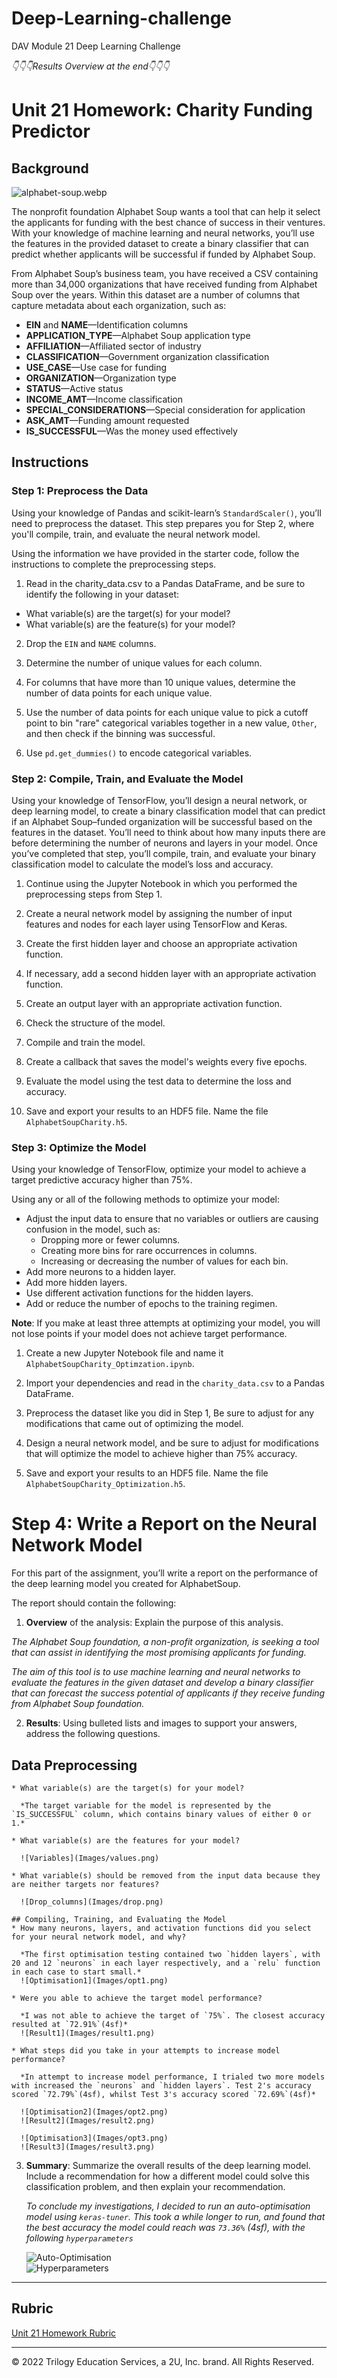 # Deep-Learning-challenge
DAV Module 21 Deep Learning Challenge

*👇👇👇Results Overview at the end👇👇👇*

# Unit 21 Homework: Charity Funding Predictor

## Background

![alphabet-soup.webp](Images/alphabet-soup.webp)

The nonprofit foundation Alphabet Soup wants a tool that can help it select the applicants for funding with the best chance of success in their ventures. With your knowledge of machine learning and neural networks, you’ll use the features in the provided dataset to create a binary classifier that can predict whether applicants will be successful if funded by Alphabet Soup.

From Alphabet Soup’s business team, you have received a CSV containing more than 34,000 organizations that have received funding from Alphabet Soup over the years. Within this dataset are a number of columns that capture metadata about each organization, such as:

* **EIN** and **NAME**—Identification columns
* **APPLICATION_TYPE**—Alphabet Soup application type
* **AFFILIATION**—Affiliated sector of industry
* **CLASSIFICATION**—Government organization classification
* **USE_CASE**—Use case for funding
* **ORGANIZATION**—Organization type
* **STATUS**—Active status
* **INCOME_AMT**—Income classification
* **SPECIAL_CONSIDERATIONS**—Special consideration for application
* **ASK_AMT**—Funding amount requested
* **IS_SUCCESSFUL**—Was the money used effectively

## Instructions

### Step 1: Preprocess the Data

Using your knowledge of Pandas and scikit-learn’s `StandardScaler()`, you’ll need to preprocess the dataset. This step prepares you for Step 2, where you'll compile, train, and evaluate the neural network model.

Using the information we have provided in the starter code, follow the instructions to complete the preprocessing steps.

1. Read in the charity_data.csv to a Pandas DataFrame, and be sure to identify the following in your dataset:
  * What variable(s) are the target(s) for your model?
  * What variable(s) are the feature(s) for your model?

2. Drop the `EIN` and `NAME` columns.

3. Determine the number of unique values for each column.

4. For columns that have more than 10 unique values, determine the number of data points for each unique value.

5. Use the number of data points for each unique value to pick a cutoff point to bin "rare" categorical variables together in a new value, `Other`, and then check if the binning was successful.

6. Use `pd.get_dummies()` to encode categorical variables.

### Step 2: Compile, Train, and Evaluate the Model

Using your knowledge of TensorFlow, you’ll design a neural network, or deep learning model, to create a binary classification model that can predict if an Alphabet Soup–funded organization will be successful based on the features in the dataset. You’ll need to think about how many inputs there are before determining the number of neurons and layers in your model. Once you’ve completed that step, you’ll compile, train, and evaluate your binary classification model to calculate the model’s loss and accuracy.

1. Continue using the Jupyter Notebook in which you performed the preprocessing steps from Step 1.

2. Create a neural network model by assigning the number of input features and nodes for each layer using TensorFlow and Keras.

3. Create the first hidden layer and choose an appropriate activation function.

4. If necessary, add a second hidden layer with an appropriate activation function.

5. Create an output layer with an appropriate activation function.

6. Check the structure of the model.

7. Compile and train the model.

8. Create a callback that saves the model's weights every five epochs.

9. Evaluate the model using the test data to determine the loss and accuracy.

10. Save and export your results to an HDF5 file. Name the file `AlphabetSoupCharity.h5`.

### Step 3: Optimize the Model

Using your knowledge of TensorFlow, optimize your model to achieve a target predictive accuracy higher than 75%.

Using any or all of the following methods to optimize your model:

* Adjust the input data to ensure that no variables or outliers are causing confusion in the model, such as:
  * Dropping more or fewer columns.
  * Creating more bins for rare occurrences in columns.
  * Increasing or decreasing the number of values for each bin.
* Add more neurons to a hidden layer.
* Add more hidden layers.
* Use different activation functions for the hidden layers.
* Add or reduce the number of epochs to the training regimen.

**Note**: If you make at least three attempts at optimizing your model, you will not lose points if your model does not achieve target performance.

1. Create a new Jupyter Notebook file and name it `AlphabetSoupCharity_Optimzation.ipynb`.

2. Import your dependencies and read in the `charity_data.csv` to a Pandas DataFrame.

3. Preprocess the dataset like you did in Step 1, Be sure to adjust for any modifications that came out of optimizing the model.

4. Design a neural network model, and be sure to adjust for modifications that will optimize the model to achieve higher than 75% accuracy.

5. Save and export your results to an HDF5 file. Name the file `AlphabetSoupCharity_Optimization.h5`.

# Step 4: Write a Report on the Neural Network Model

For this part of the assignment, you’ll write a report on the performance of the deep learning model you created for AlphabetSoup.

The report should contain the following:

1. **Overview** of the analysis: Explain the purpose of this analysis.

*The Alphabet Soup foundation, a non-profit organization, is seeking a tool that can assist in identifying the most promising applicants for funding.*

*The aim of this tool is to use machine learning and neural networks to evaluate the features in the given dataset and develop a binary classifier that can forecast the success potential of applicants if they receive funding from Alphabet Soup foundation.*

2. **Results**: Using bulleted lists and images to support your answers, address the following questions.

  ## Data Preprocessing
    * What variable(s) are the target(s) for your model?

      *The target variable for the model is represented by the `IS_SUCCESSFUL` column, which contains binary values of either 0 or 1.*

    * What variable(s) are the features for your model?

      ![Variables](Images/values.png)

    * What variable(s) should be removed from the input data because they are neither targets nor features?

      ![Drop_columns](Images/drop.png)

    ## Compiling, Training, and Evaluating the Model
    * How many neurons, layers, and activation functions did you select for your neural network model, and why?

      *The first optimisation testing contained two `hidden layers`, with 20 and 12 `neurons` in each layer respectively, and a `relu` function in each case to start small.*
      ![Optimisation1](Images/opt1.png)
    
    * Were you able to achieve the target model performance?
    
      *I was not able to achieve the target of `75%`. The closest accuracy resulted at `72.91%`(4sf)*
      ![Result1](Images/result1.png)

    * What steps did you take in your attempts to increase model performance?

      *In attempt to increase model performance, I trialed two more models with increased the `neurons` and `hidden layers`. Test 2's accuracy scored `72.79%`(4sf), whilst Test 3's accuracy scored `72.69%`(4sf)*

      ![Optimisation2](Images/opt2.png)
      ![Result2](Images/result2.png)
      
      ![Optimisation3](Images/opt3.png)
      ![Result3](Images/result3.png)

3. **Summary**: Summarize the overall results of the deep learning model. Include a recommendation for how a different model could solve this classification problem, and then explain your recommendation.

    *To conclude my investigations, I decided to run an auto-optimisation model using `keras-tuner`. This took a while longer to run, and found that the best accuracy the model could reach was `73.36%` (4sf), with the following `hyperparameters`*

    ![Auto-Optimisation](Images/autoR.png)   
    ![Hyperparameters](Images/hyperparams.png)

- - -

## Rubric

[Unit 21 Homework Rubric](https://docs.google.com/document/d/1SLOROX0lqZwa1ms-iRbHMQr1QSsMT2k0boO9YpFBnHA/edit?usp=sharing)

- - - 

© 2022 Trilogy Education Services, a 2U, Inc. brand. All Rights Reserved.	

